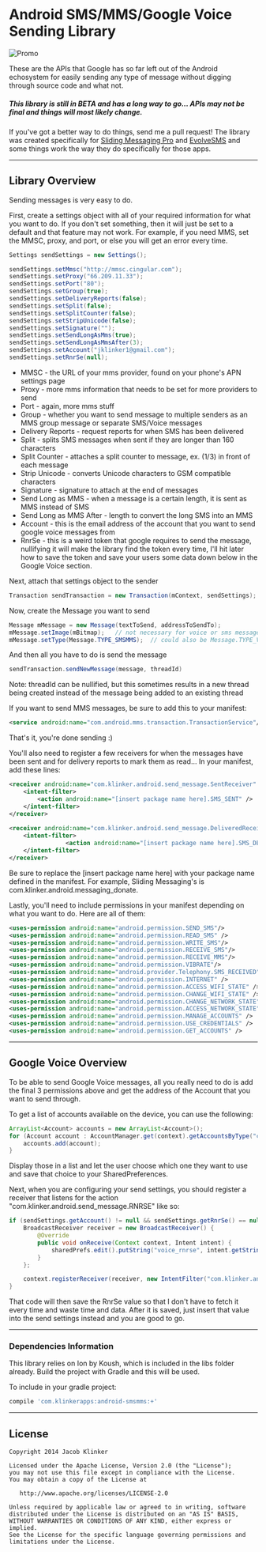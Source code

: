 # Android SMS/MMS/Google Voice Sending Library

![Promo](https://raw.githubusercontent.com/klinker41/android-smsmms/master/android-messaging.png)

These are the APIs that Google has so far left out of the Android echosystem for easily sending any type of message without digging through source code and what not. 

##### This library is still in __BETA__ and has a long way to go... APIs may not be final and things will most likely change.

If you've got a better way to do things, send me a pull request! The library was created specifically for [Sliding Messaging Pro](https://play.google.com/store/apps/details?id=com.klinker.android.messaging_donate&hl=en) and [EvolveSMS](https://play.google.com/store/apps/details?id=com.klinker.android.evolve_sms&hl=en) and some things work the way they do specifically for those apps.

---

## Library Overview

Sending messages is very easy to do.

First, create a settings object with all of your required information for what you want to do. If you don't set something, then it will just be set to a default and that feature may not work. For example, if you need MMS, set the MMSC, proxy, and port, or else you will get an error every time.

``` java
Settings sendSettings = new Settings();

sendSettings.setMmsc("http://mmsc.cingular.com");
sendSettings.setProxy("66.209.11.33");
sendSettings.setPort("80");
sendSettings.setGroup(true);
sendSettings.setDeliveryReports(false);
sendSettings.setSplit(false);
sendSettings.setSplitCounter(false);
sendSettings.setStripUnicode(false);
sendSettings.setSignature("");
sendSettings.setSendLongAsMms(true);
sendSettings.setSendLongAsMmsAfter(3);
sendSettings.setAccount("jklinker1@gmail.com");
sendSettings.setRnrSe(null);
```

* MMSC - the URL of your mms provider, found on your phone's APN settings page
* Proxy - more mms information that needs to be set for more providers to send
* Port - again, more mms stuff
* Group - whether you want to send message to multiple senders as an MMS group message or separate SMS/Voice messages
* Delivery Reports - request reports for when SMS has been delivered
* Split - splits SMS messages when sent if they are longer than 160 characters
* Split Counter - attaches a split counter to message, ex. (1/3) in front of each message
* Strip Unicode - converts Unicode characters to GSM compatible characters
* Signature - signature to attach at the end of messages
* Send Long as MMS - when a message is a certain length, it is sent as MMS instead of SMS
* Send Long as MMS After - length to convert the long SMS into an MMS
* Account - this is the email address of the account that you want to send google voice messages from
* RnrSe - this is a weird token that google requires to send the message, nullifying it will make the library find the token every time, I'll hit later how to save the token and save your users some data down below in the Google Voice section.

Next, attach that settings object to the sender

``` java
Transaction sendTransaction = new Transaction(mContext, sendSettings);
```

Now, create the Message you want to send

``` java
Message mMessage = new Message(textToSend, addressToSendTo);
mMessage.setImage(mBitmap);   // not necessary for voice or sms messages
mMessage.setType(Message.TYPE_SMSMMS);  // could also be Message.TYPE_VOICE
```

And then all you have to do is send the message

``` java
sendTransaction.sendNewMessage(message, threadId)
```

Note: threadId can be nullified, but this sometimes results in a new thread being created instead of the message being added to an existing thread

If you want to send MMS messages, be sure to add this to your manifest:

``` xml
<service android:name="com.android.mms.transaction.TransactionService"/>
```

That's it, you're done sending :)

You'll also need to register a few receivers for when the messages have been sent and for delivery reports to mark them as read... In your manifest, add these lines:

```xml
<receiver android:name="com.klinker.android.send_message.SentReceiver" >
	<intent-filter>
		<action android:name="[insert package name here].SMS_SENT" />
	</intent-filter> 
</receiver>
        
<receiver android:name="com.klinker.android.send_message.DeliveredReceiver" >
	<intent-filter>
                <action android:name="[insert package name here].SMS_DELIVERED" />
	</intent-filter> 
</receiver>
```

Be sure to replace the [insert package name here] with your package name defined in the manifest. For example, Sliding Messaging's is com.klinker.android.messaging_donate.

Lastly, you'll need to include permissions in your manifest depending on what you want to do. Here are all of them:

```xml
<uses-permission android:name="android.permission.SEND_SMS"/>
<uses-permission android:name="android.permission.READ_SMS" />
<uses-permission android:name="android.permission.WRITE_SMS"/>
<uses-permission android:name="android.permission.RECEIVE_SMS"/>
<uses-permission android:name="android.permission.RECEIVE_MMS"/>
<uses-permission android:name="android.permission.VIBRATE"/>
<uses-permission android:name="android.provider.Telephony.SMS_RECEIVED" />
<uses-permission android:name="android.permission.INTERNET" />
<uses-permission android:name="android.permission.ACCESS_WIFI_STATE" />
<uses-permission android:name="android.permission.CHANGE_WIFI_STATE" />
<uses-permission android:name="android.permission.CHANGE_NETWORK_STATE" />
<uses-permission android:name="android.permission.ACCESS_NETWORK_STATE" />
<uses-permission android:name="android.permission.MANAGE_ACCOUNTS" />
<uses-permission android:name="android.permission.USE_CREDENTIALS" />
<uses-permission android:name="android.permission.GET_ACCOUNTS" />
```

---

## Google Voice Overview

To be able to send Google Voice messages, all you really need to do is add the final 3 permissions above and get the address of the Account that you want to send through.

To get a list of accounts available on the device, you can use the following:

```java
ArrayList<Account> accounts = new ArrayList<Account>();
for (Account account : AccountManager.get(context).getAccountsByType("com.google")) {
	accounts.add(account);
}
```

Display those in a list and let the user choose which one they want to use and save that choice to your SharedPreferences.

Next, when you are configuring your send settings, you should register a receiver that listens for the action "com.klinker.android.send_message.RNRSE" like so:

```java
if (sendSettings.getAccount() != null && sendSettings.getRnrSe() == null) {
	BroadcastReceiver receiver = new BroadcastReceiver() {
		@Override
		public void onReceive(Context context, Intent intent) {
			sharedPrefs.edit().putString("voice_rnrse", intent.getStringExtra("_rnr_se")).commit();
		}
	};

	context.registerReceiver(receiver, new IntentFilter("com.klinker.android.send_message.RNRSE"));
}
```

That code will then save the RnrSe value so that I don't have to fetch it every time and waste time and data. After it is saved, just insert that value into the send settings instead and you are good to go.

---

### Dependencies Information

This library relies on Ion by Koush, which is included in the libs folder already. Build the project with Gradle and this will be used.

To include in your gradle project:

```groovy
compile 'com.klinkerapps:android-smsmms:+'
```

---

## License

    Copyright 2014 Jacob Klinker

    Licensed under the Apache License, Version 2.0 (the "License");
    you may not use this file except in compliance with the License.
    You may obtain a copy of the License at

       http://www.apache.org/licenses/LICENSE-2.0

    Unless required by applicable law or agreed to in writing, software
    distributed under the License is distributed on an "AS IS" BASIS,
    WITHOUT WARRANTIES OR CONDITIONS OF ANY KIND, either express or implied.
    See the License for the specific language governing permissions and
    limitations under the License.
